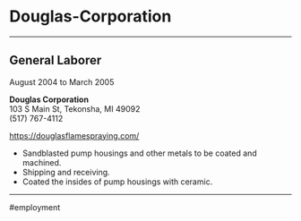 # Douglas-Corporation

---

## General Laborer

August 2004 to March 2005

**Douglas Corporation**  
103 S Main St, Tekonsha, MI 49092  
(517) 767-4112

https://douglasflamespraying.com/

- Sandblasted pump housings and other metals to be coated and machined.
- Shipping and receiving.
- Coated the insides of pump housings with ceramic.

---

#employment
